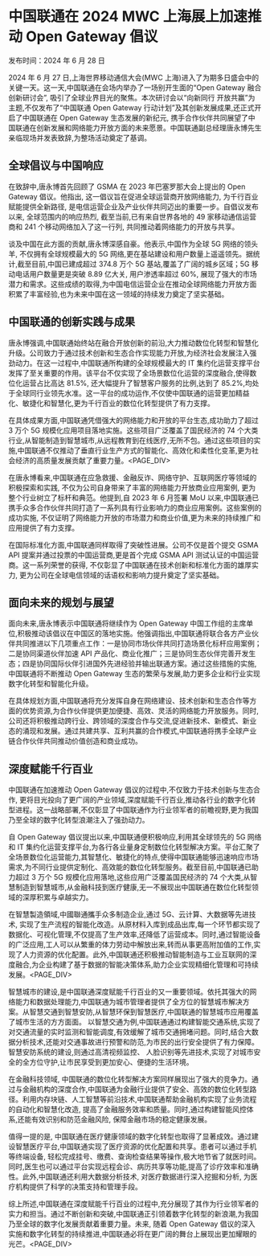 # 中国联通在 2024 MWC 上海展上加速推动 Open Gateway 倡议

发布时间：2024 年 6 月 28 日

2024 年 6 月 27 日,上海世界移动通信大会(MWC 上海)进入了为期多日盛会中的关键一天。这一天,中国联通在会场内举办了一场别开生面的“Open Gateway 融合创新研讨会”, 吸引了全球业界目光的聚焦。本次研讨会以“向新同行 开放共赢”为主题,不仅发布了“中国联通 Open Gateway 行动计划”及其创新发展成果,还正式开启了中国联通在 Open Gateway 生态发展的新纪元, 携手合作伙伴共同展望了中国联通在创新发展和网络能力开放方面的未来愿景。中国联通副总经理唐永博先生亲临现场并发表致辞,为整场活动奠定了基调。

## 全球倡议与中国响应

在致辞中,唐永博首先回顾了 GSMA 在 2023 年巴塞罗那大会上提出的 Open Gateway 倡议。他指出, 这一倡议旨在促进全球运营商开放网络能力, 为千行百业赋能提供全新路径, 是电信运营企业及产业伙伴共同迈出的重要一步。自倡议发布以来, 全球范围内的响应热烈, 截至当前,已有来自世界各地的 49 家移动通信运营商和 241 个移动网络加入了这一行列, 共同推动着网络能力的开放与共享。

谈及中国在此方面的贡献,唐永博深感自豪。他表示,中国作为全球 5G 网络的领头羊, 不仅拥有全球规模最大的 5G 网络,更在基站建设和用户数量上遥遥领先。据统计,截至目前,中国已建成超过 374.8 万个 5G 基站,覆盖了广阔的城乡区域；5G 移动电话用户数量更是突破 8.89 亿大关, 用户渗透率超过 60%, 展现了强大的市场潜力和需求。这些成绩的取得,为中国电信运营企业在推动全球网络能力开放方面积累了丰富经验,也为未来中国在这一领域的持续发力奠定了坚实基础。

## 中国联通的创新实践与成果

唐永博强调,中国联通始终站在融合开放创新的前沿,大力推动数位化转型和智慧化升级。公司致力于通过技术创新和生态合作实现能力开放,为经济社会发展注入强劲动力。在这一过程中,中国联通所构建的全球规模最大的 IT 集约化运营支撑平台发挥了至关重要的作用。该平台不仅实现了全场景数位化运营的深度融合,使得数位化运营占比高达 81.5%, 还大幅提升了智慧客户服务的比例,达到了 85.2%,均处于全球同行业领先水准。这一平台的成功运作,不仅使中国联通的运营更加精益化、敏捷化和智慧化,更为千行百业的数位化转型提供了有力支撑。

在具体成果方面,中国联通凭借强大的网络能力和开放的平台生态,成功助力了超过 3 万个 5G 规模化应用项目落地实施。这些项目广泛覆盖了国民经济的 74 个大类行业,从智能制造到智慧城市,从远程教育到在线医疗,无所不包。通过这些项目的实施,中国联通不仅推动了垂直行业生产方式的智能化、高效化和柔性化变革,更为社会经济的高质量发展贡献了重要力量。<PAGE_DIV> 

在唐永博看来,中国联通在应急救援、金融反诈、网络守护、互联网医疗等领域的积极探索和实践, 不仅为公司自身带来了丰富的网络能力开放商业应用案例, 更为整个行业树立了标杆和典范。他提到,自 2023 年 6 月签署 MoU 以来,中国联通已携手众多合作伙伴共同打造了一系列具有行业影响力的商业应用案例。这些案例的成功实施, 不仅证明了网络能力开放的市场潜力和商业价值,更为未来的持续推广和应用提供了有力支撑。

在国际标准化方面,中国联通同样取得了突破性进展。公司不仅是首个提交 GSMA API 提案并通过投票的中国运营商,更是首个完成 GSMA API 测试认证的中国运营商。这一系列荣誉的获得, 不仅彰显了中国联通在技术创新和标准化方面的雄厚实力, 更为公司在全球电信领域的话语权和影响力提升奠定了坚实基础。

## 面向未来的规划与展望

面向未来,唐永博表示中国联通将继续作为 Open Gateway 中国工作组的主席单位,积极推动该倡议在中国区的落地实施。他强调指出,中国联通将联合各方产业伙伴共同推进以下几项重点工作：一是协同市场伙伴共同打造场景化标杆应用案例；二是协同渠道伙伴加速 API 产品化、商业化推广；三是协同生态伙伴完善开发生态；四是协同国际伙伴引进国外先进经验并输出联通方案。通过这些措施的实施,中国联通将不断推动 Open Gateway 生态的繁荣与发展,助力更多企业和行业实现数字化转型和智能化升级。

在具体规划方面,中国联通将充分发挥自身在网络建设、技术创新和生态合作等方面的优势资源,为合作伙伴提供更加便捷、高效、灵活的网络能力开放服务。同时,公司还将积极推动跨行业、跨领域的深度合作与交流,促进新技术、新模式、新业态的涌现和发展。通过共建共享、互利共赢的合作模式,中国联通将携手全球产业链合作伙伴共同推动价值创造和商业成功。

## 深度赋能千行百业

中国联通在加速推动 Open Gateway 倡议的过程中,不仅致力于技术创新与生态合作, 更将目光投向了更广阔的产业领域,深度赋能千行百业,推动各行业的数字化转型进程。这一战略部署,不仅彰显了中国联通作为行业领军者的前瞻视野,更为我国乃至全球的数字化转型浪潮注入了强劲动力。

自 Open Gateway 倡议提出以来,中国联通便积极响应,利用其全球领先的 5G 网络和 IT 集约化运营支撑平台,为各行各业量身定制数位化转型解决方案。平台汇聚了全场景数位化运营能力,其智慧化、敏捷化的特点,使得中国联通能够迅速响应市场需求,为不同行业提供定制化、高效能的数位化转型服务。截至目前,中国联通已助力超过 3 万个 5G 规模化应用落地,这些应用广泛覆盖国民经济的 74 个大类,从智慧制造到智慧城市,从金融科技到医疗健康,无一不展现出中国联通在数位化转型领域的深厚积累与卓越实力。

在智慧製造領域,中國聯通攜手众多制造企业,通过 5G、云计算、大数据等先进技术, 实现了生产流程的智能化改造。从原材料入库到成品出库,每一个环节都实现了数据化、可视化管理,不仅提高了生产效率,还降低了运营成本。同时,通过智能设备的广泛应用,工人可以从繁重的体力劳动中解放出来,转而从事更高附加值的工作,实现了人力资源的优化配置。此外,中国联通还积极推动智能制造与工业互联网的深度融合,为企业构建了基于数据的智能决策体系,助力企业实现精细化管理和可持续发展。<PAGE_DIV> 

智慧城市的建设,是中国联通深度赋能千行百业的又一重要领域。依托其强大的网络能力和数据处理能力,中国联通为城市管理者提供了全方位的智慧城市解决方案。从智慧交通到智慧安防,从智慧环保到智慧医疗,中国联通的智慧城市应用覆盖了城市生活的方方面面。 以智慧交通为例,中国联通通过构建智能交通系统,实现了对交通流量的实时监测和智能调度,有效缓解了城市交通拥堵问题。同时,结合大数据分析技术,还能对交通事故进行预警和防范,为市民的出行安全提供了有力保障。智慧安防系统的建设,则通过高清视频监控、 人脸识别等先进技术,实现了对城市安全的全方位守护,让市民享受到更加安心、便捷的生活环境。

在金融科技领域, 中国联通的数位化转型解决方案同样展现出了强大的竞争力。通过与金融机构的深度合作,中国联通为金融行业提供了安全、高效的数位化转型路径。利用内存块链、人工智慧等前沿技术,中国联通帮助金融机构实现了业务流程的自动化和智慧化改造, 提高了金融服务效率和质量。同时,通过构建智能风控体系,还能有效识别和防范金融风险, 保障金融市场的稳定健康发展。

值得一提的是, 中国联通在医疗健康领域的数字化转型也取得了显著成效。通过建设智慧医疗平台,中国联通实现了医疗资源的优化配置和共享。患者可以通过手机等终端设备, 轻松完成挂号、缴费、查询检查结果等操作,极大地节省了就医时间。同时,医生也可以通过平台实现远程会诊、病历共享等功能,提高了诊疗效率和准确性。此外,中国联通还利用大数据分析技术, 对医疗数据进行深入挖掘和分析, 为医疗机构提供了科学的决策支持和管理手段。

综上所述,中国联通在深度赋能千行百业的过程中,充分展现了其作为行业领军者的实力和担当。通过不断创新和突破,中国联通正引领着数字化转型的新浪潮,为我国乃至全球的数字化发展贡献着重要力量。未来, 随着 Open Gateway 倡议的深入实施和数字化转型的持续推进,中国联通必将在更广阔的舞台上展现出更加耀眼的光芒。<PAGE_DIV> 